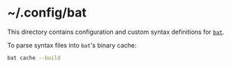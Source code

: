 # ~/.config/bat

This directory contains configuration and custom syntax definitions for [`bat`].

To parse syntax files into `bat`'s binary cache:

```sh
bat cache --build
```

[`bat`]: https://github.com/sharkdp/bat
